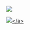 [![](https://v3.juncture-digital.org/images/wb.svg)](https://v3.juncture-digital.org/wb)

<a href="https://www.juncture-digital.org"><img src="https://juncture-digital.github.io/juncture/static/images/ve-button.png"></a&gt;
